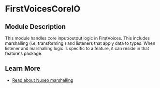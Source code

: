 # FirstVoicesCoreIO

## Module Description
This module handles core input/output logic in FirstVoices.
This includes marshalling (i.e. transforming ) and listeners that apply data to types.
When  listener and marshalling logic is specific to a feature, it can reside in that feature's package.

## Learn More

* [Read about Nuxeo marshalling](https://doc.nuxeo.com/nxdoc/json-marshalling/)